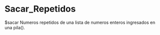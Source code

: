 # Sacar_Repetidos
$sacar Numeros repetidos de una lista de numeros enteros ingresados en una pila().
